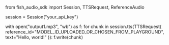 from fish_audio_sdk import Session, TTSRequest, ReferenceAudio

session = Session("your_api_key")

with open("output1.mp3", "wb") as f:
    for chunk in session.tts(TTSRequest(
        reference_id="MODEL_ID_UPLOADED_OR_CHOSEN_FROM_PLAYGROUND",
        text="Hello, world!"
    )):
        f.write(chunk)